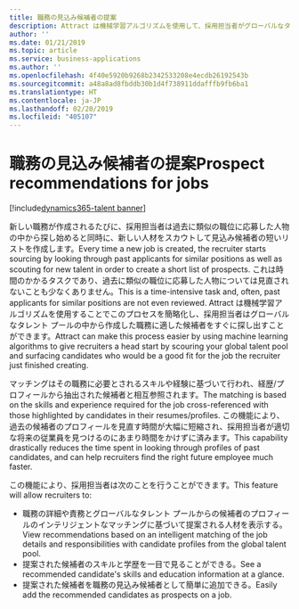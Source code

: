 ```yaml
---
title: 職務の見込み候補者の提案
description: Attract は機械学習アルゴリズムを使用して、採用担当者がグローバルなタレント プールの中から新しい職務に適した候補者を探し出すのをサポートします。
author: ''
ms.date: 01/21/2019
ms.topic: article
ms.service: business-applications
ms.author: ''
ms.openlocfilehash: 4f40e5920b9268b2342533208e4ecdb26192543b
ms.sourcegitcommit: a48a8ad8fbddb30b1d4f738911ddafffb9fb6ba1
ms.translationtype: HT
ms.contentlocale: ja-JP
ms.lasthandoff: 02/20/2019
ms.locfileid: "405107"
---
```

# <a name="prospect-recommendations-for-jobs"></a><span data-ttu-id="948c9-103">職務の見込み候補者の提案</span><span class="sxs-lookup"><span data-stu-id="948c9-103">Prospect recommendations for jobs</span></span>
[!include[dynamics365-talent banner](../../includes/dynamics365-talent.md)]

<span data-ttu-id="948c9-104">新しい職務が作成されるたびに、採用担当者は過去に類似の職位に応募した人物の中から探し始めると同時に、新しい人材をスカウトして見込み候補者の短いリストを作成します。</span><span class="sxs-lookup"><span data-stu-id="948c9-104">Every time a new job is created, the recruiter starts sourcing by looking through past applicants for similar positions as well as scouting for new talent in order to create a short list of prospects.</span></span> <span data-ttu-id="948c9-105">これは時間のかかるタスクであり、過去に類似の職位に応募した人物については見直されないことも少なくありません。</span><span class="sxs-lookup"><span data-stu-id="948c9-105">This is a time-intensive task and, often, past applicants for similar positions are not even reviewed.</span></span> <span data-ttu-id="948c9-106">Attract は機械学習アルゴリズムを使用することでこのプロセスを簡略化し、採用担当者はグローバルなタレント プールの中から作成した職務に適した候補者をすぐに探し出すことができます。</span><span class="sxs-lookup"><span data-stu-id="948c9-106">Attract can make this process easier by using machine learning algorithms to give recruiters a head start by scouring your global talent pool and surfacing candidates who would be a good fit for the job the recruiter just finished creating.</span></span> 

<span data-ttu-id="948c9-107">マッチングはその職務に必要とされるスキルや経験に基づいて行われ、経歴/プロフィールから抽出された候補者と相互参照されます。</span><span class="sxs-lookup"><span data-stu-id="948c9-107">The matching is based on the skills and experience required for the job cross-referenced with those highlighted by candidates in their resumes/profiles.</span></span> <span data-ttu-id="948c9-108">この機能により、過去の候補者のプロフィールを見直す時間が大幅に短縮され、採用担当者が適切な将来の従業員を見つけるのにあまり時間をかけずに済みます。</span><span class="sxs-lookup"><span data-stu-id="948c9-108">This capability drastically reduces the time spent in looking through profiles of past candidates, and can help recruiters find the right future employee much faster.</span></span> 

<span data-ttu-id="948c9-109">この機能により、採用担当者は次のことを行うことができます。</span><span class="sxs-lookup"><span data-stu-id="948c9-109">This feature will allow recruiters to:</span></span>

- <span data-ttu-id="948c9-110">職務の詳細や責務とグローバルなタレント プールからの候補者のプロフィールのインテリジェントなマッチングに基づいて提案される人材を表示する。</span><span class="sxs-lookup"><span data-stu-id="948c9-110">View recommendations based on an intelligent matching of the job details and responsibilities with candidate profiles from the global talent pool.</span></span>
- <span data-ttu-id="948c9-111">提案された候補者のスキルと学歴を一目で見ることができる。</span><span class="sxs-lookup"><span data-stu-id="948c9-111">See a recommended candidate's skills and education information at a glance.</span></span>
- <span data-ttu-id="948c9-112">提案された候補者を職務の見込み候補者として簡単に追加できる。</span><span class="sxs-lookup"><span data-stu-id="948c9-112">Easily add the recommended candidates as prospects on a job.</span></span>
